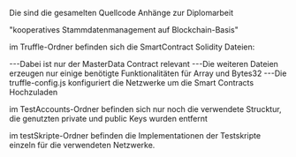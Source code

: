 Die sind die gesamelten Quellcode Anhänge zur Diplomarbeit

"kooperatives Stammdatenmanagement auf Blockchain-Basis" 

im Truffle-Ordner befinden sich die SmartContract Solidity Dateien:

   ---Dabei ist nur der MasterData Contract relevant
   ---Die weiteren Dateien erzeugen nur einige benötigte Funktionalitäten für Array und Bytes32
   ---Die truffle-config.js konfiguriert die Netzwerke um die Smart Contracts Hochzuladen

im TestAccounts-Ordner befinden sich nur noch die verwendete Strucktur, die genutzten private und public Keys wurden entfernt

im testSkripte-Ordner befinden die Implementationen der Testskripte einzeln für die verwendeten Netzwerke. 
